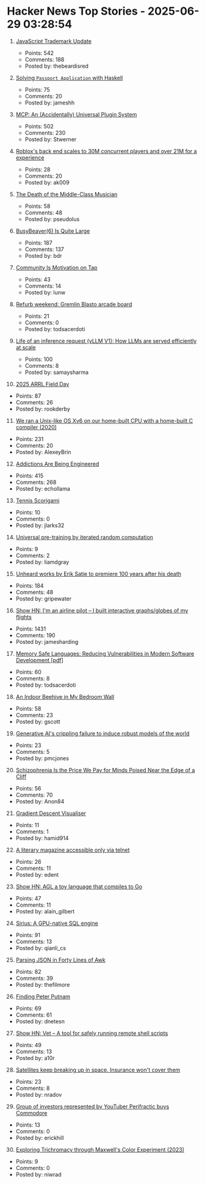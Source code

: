 # Hacker News Top Stories - 2025-06-29 03:28:54

1. [JavaScript Trademark Update](https://deno.com/blog/deno-v-oracle4)
   - Points: 542
   - Comments: 188
   - Posted by: thebeardisred

2. [Solving `Passport Application` with Haskell](https://jameshaydon.github.io/passport/)
   - Points: 75
   - Comments: 20
   - Posted by: jameshh

3. [MCP: An (Accidentally) Universal Plugin System](https://worksonmymachine.substack.com/p/mcp-an-accidentally-universal-plugin)
   - Points: 502
   - Comments: 230
   - Posted by: Stwerner

4. [Roblox's back end scales to 30M concurrent players and over 21M for a experience](https://corp.roblox.com/newsroom/2025/06/roblox-infrastructure-supporting-record-breaking-games)
   - Points: 28
   - Comments: 20
   - Posted by: ak009

5. [The Death of the Middle-Class Musician](https://thewalrus.ca/the-death-of-the-middle-class-musician/)
   - Points: 58
   - Comments: 48
   - Posted by: pseudolus

6. [BusyBeaver(6) Is Quite Large](https://scottaaronson.blog/?p=8972)
   - Points: 187
   - Comments: 137
   - Posted by: bdr

7. [Community Is Motivation on Tap](https://alanwu.xyz/posts/community/)
   - Points: 43
   - Comments: 14
   - Posted by: lunw

8. [Refurb weekend: Gremlin Blasto arcade board](http://oldvcr.blogspot.com/2025/06/refurb-weekend-gremlin-blasto-arcade.html)
   - Points: 21
   - Comments: 0
   - Posted by: todsacerdoti

9. [Life of an inference request (vLLM V1): How LLMs are served efficiently at scale](https://www.ubicloud.com/blog/life-of-an-inference-request-vllm-v1)
   - Points: 100
   - Comments: 8
   - Posted by: samaysharma

10. [2025 ARRL Field Day](https://www.arrl.org/field-day)
   - Points: 87
   - Comments: 26
   - Posted by: rookderby

11. [We ran a Unix-like OS Xv6 on our home-built CPU with a home-built C compiler (2020)](https://fuel.edby.coffee/posts/how-we-ported-xv6-os-to-a-home-built-cpu-with-a-home-built-c-compiler/)
   - Points: 231
   - Comments: 20
   - Posted by: AlexeyBrin

12. [Addictions Are Being Engineered](https://masonyarbrough.substack.com/p/engineered-addictions)
   - Points: 415
   - Comments: 268
   - Posted by: echollama

13. [Tennis Scorigami](https://www.tennis-scorigami.com/)
   - Points: 10
   - Comments: 0
   - Posted by: jlarks32

14. [Universal pre-training by iterated random computation](https://arxiv.org/abs/2506.20057)
   - Points: 9
   - Comments: 2
   - Posted by: liamdgray

15. [Unheard works by Erik Satie to premiere 100 years after his death](https://www.theguardian.com/music/2025/jun/26/unheard-works-by-erik-satie-to-premiere-100-years-after-his-death)
   - Points: 184
   - Comments: 48
   - Posted by: gripewater

16. [Show HN: I'm an airline pilot – I built interactive graphs/globes of my flights](https://jameshard.ing/pilot)
   - Points: 1431
   - Comments: 190
   - Posted by: jamesharding

17. [Memory Safe Languages: Reducing Vulnerabilities in Modern Software Development [pdf]](https://media.defense.gov/2025/Jun/23/2003742198/-1/-1/0/CSI_MEMORY_SAFE_LANGUAGES_REDUCING_VULNERABILITIES_IN_MODERN_SOFTWARE_DEVELOPMENT.PDF)
   - Points: 60
   - Comments: 8
   - Posted by: todsacerdoti

18. [An Indoor Beehive in My Bedroom Wall](https://www.keepingbackyardbees.com/an-indoor-beehive-zbwz1810zsau/)
   - Points: 58
   - Comments: 23
   - Posted by: gscott

19. [Generative AI's crippling failure to induce robust models of the world](https://garymarcus.substack.com/p/generative-ais-crippling-and-widespread)
   - Points: 23
   - Comments: 5
   - Posted by: pmcjones

20. [Schizophrenia Is the Price We Pay for Minds Poised Near the Edge of a Cliff](https://www.psychiatrymargins.com/p/schizophrenia-is-the-price-we-pay)
   - Points: 56
   - Comments: 70
   - Posted by: Anon84

21. [Gradient Descent Visualiser](https://uclaacm.github.io/gradient-descent-visualiser/)
   - Points: 11
   - Comments: 1
   - Posted by: hamid914

22. [A literary magazine accessible only via telnet](undefined)
   - Points: 26
   - Comments: 11
   - Posted by: edent

23. [Show HN: AGL a toy language that compiles to Go](https://github.com/alaingilbert/agl)
   - Points: 47
   - Comments: 11
   - Posted by: alain_gilbert

24. [Sirius: A GPU-native SQL engine](https://github.com/sirius-db/sirius)
   - Points: 91
   - Comments: 13
   - Posted by: qianli_cs

25. [Parsing JSON in Forty Lines of Awk](https://akr.am/blog/posts/parsing-json-in-forty-lines-of-awk)
   - Points: 82
   - Comments: 39
   - Posted by: thefilmore

26. [Finding Peter Putnam](https://nautil.us/finding-peter-putnam-1218035/)
   - Points: 69
   - Comments: 61
   - Posted by: dnetesn

27. [Show HN: Vet – A tool for safely running remote shell scripts](https://getvet.sh)
   - Points: 49
   - Comments: 13
   - Posted by: a10r

28. [Satellites keep breaking up in space. Insurance won't cover them](https://www.space.com/space-exploration/satellites/satellites-keep-breaking-up-in-space-insurance-wont-cover-them)
   - Points: 23
   - Comments: 8
   - Posted by: nradov

29. [Group of investors represented by YouTuber Perifractic buys Commodore](https://www.amiga-news.de/en/news/AN-2025-06-00123-EN.html)
   - Points: 13
   - Comments: 0
   - Posted by: erickhill

30. [Exploring Trichromacy through Maxwell's Color Experiment (2023)](https://maxwell.kohterai.com/)
   - Points: 9
   - Comments: 0
   - Posted by: niwrad

